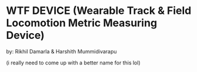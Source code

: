 # WTF DEVICE (Wearable Track &amp; Field Locomotion Metric Measuring Device)
by: 
Rikhil Damarla & Harshith Mummidivarapu







(i really need to come up with a better name for this lol)
